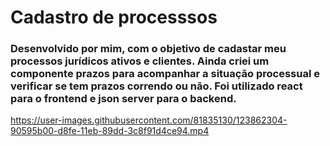 # Cadastro de processsos 
### Desenvolvido por mim, com o objetivo de cadastar meu processos jurídicos ativos e clientes. Ainda criei um componente prazos para acompanhar a situação processual e verificar se tem prazos correndo ou não. Foi utilizado react para o frontend e json server para o backend. 



https://user-images.githubusercontent.com/81835130/123862304-90595b00-d8fe-11eb-89dd-3c8f91d4ce94.mp4


